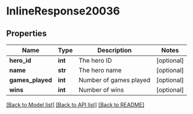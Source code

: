 # InlineResponse20036

## Properties
Name | Type | Description | Notes
------------ | ------------- | ------------- | -------------
**hero_id** | **int** | The hero ID | [optional] 
**name** | **str** | The hero name | [optional] 
**games_played** | **int** | Number of games played | [optional] 
**wins** | **int** | Number of wins | [optional] 

[[Back to Model list]](../README.md#documentation-for-models) [[Back to API list]](../README.md#documentation-for-api-endpoints) [[Back to README]](../README.md)


